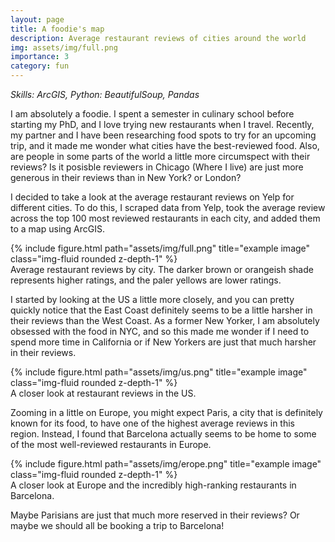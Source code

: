 ```yaml
---
layout: page
title: A foodie's map
description: Average restaurant reviews of cities around the world
img: assets/img/full.png
importance: 3
category: fun
---
```


<em> Skills: ArcGIS, Python: BeautifulSoup, Pandas </em>

I am absolutely a foodie. I spent a semester in culinary school before starting my PhD, and I love trying new restaurants when I travel. Recently, my partner and I have been researching food spots to try for an upcoming trip, and it made me wonder what cities have the best-reviewed food. Also, are people in some parts of the world a little more circumspect with their reviews? Is it posisble reviewers in Chicago (Where I live) are just more generous in their reviews than in New York? or London?

I decided to take a look at the average restaurant reviews on Yelp for different cities. To do this, I scraped data from Yelp, took the average review across the top 100 most reviewed restaurants in each city, and added them to a map using ArcGIS.

<div class="row">
    <div class="col-sm mt-3 mt-md-0">
        {% include figure.html path="assets/img/full.png" title="example image" class="img-fluid rounded z-depth-1" %}
    </div>
</div>
<div class="caption">
    Average restaurant reviews by city. The darker brown or orangeish shade represents higher ratings, and the paler yellows are lower ratings. 
</div>

I started by looking at the US a little more closely, and you can pretty quickly notice that the East Coast definitely seems to be a little harsher in their reviews than the West Coast. As a former New Yorker, I am absolutely obsessed with the food in NYC, and so this made me wonder if I need to spend more time in California or if New Yorkers are just that much harsher in their reviews.
<div class="row">
    <div class="col-sm mt-3 mt-md-0">
        {% include figure.html path="assets/img/us.png" title="example image" class="img-fluid rounded z-depth-1" %}
    </div>
</div>
<div class="caption">
    A closer look at restaurant reviews in the US.
</div>

Zooming in a little on Europe, you might expect Paris, a city that is definitely known for its food, to have one of the highest average reviews in this region. Instead, I found that Barcelona actually seems to be home to some of the most well-reviewed restaurants in Europe.

<div class="row">
    <div class="col-sm mt-3 mt-md-0">
        {% include figure.html path="assets/img/erope.png" title="example image" class="img-fluid rounded z-depth-1" %}
    </div>
</div>
<div class="caption">
    A closer look at Europe and the incredibly high-ranking restaurants in Barcelona. 
</div>

Maybe Parisians are just that much more reserved in their reviews? Or maybe we should all be booking a trip to Barcelona!


